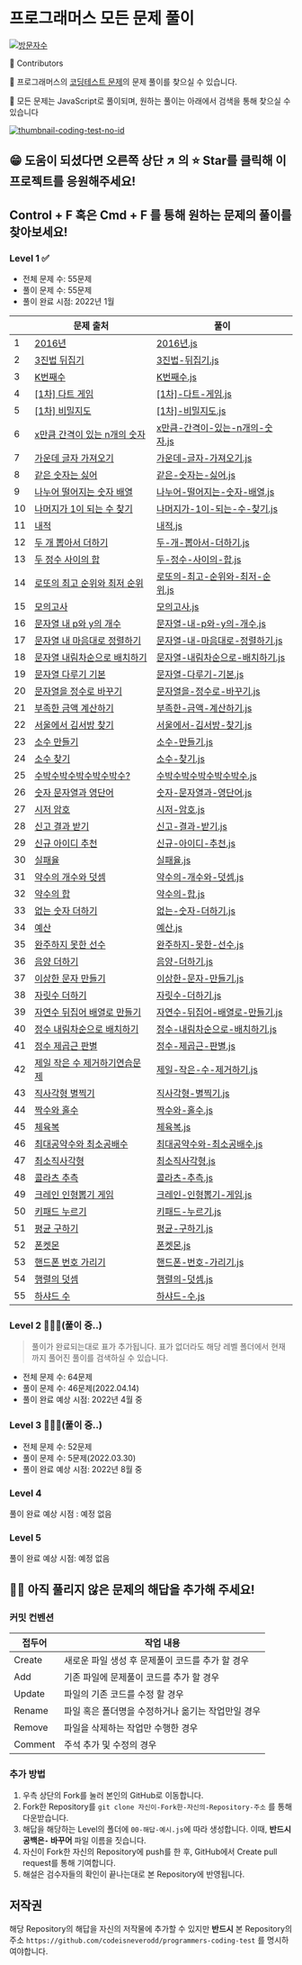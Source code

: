 # 프로그래머스 모든 문제 풀이

[![방문자수](https://hits.seeyoufarm.com/api/count/incr/badge.svg?url=https://github.com/codeisneverodd/programmers-coding-test&count_bg=%2379C83D&title_bg=%23555555&icon=&icon_color=%23E7E7E7&title=방문자수(Today/Total)&edge_flat=true)](https://github.com/codeisneverodd)

🌱 Contributors

🌱 프로그래머스의 [코딩테스트 문제](https://programmers.co.kr/learn/challenges?tab=all_challenges)의 문제 풀이를 찾으실 수 있습니다.

🌱 모든 문제는 JavaScript로 풀이되며, 원하는 풀이는 아래에서 검색을 통해 찾으실 수 있습니다

[![thumbnail-coding-test-no-id](https://user-images.githubusercontent.com/54318460/158711288-5fbd903f-d3b6-4d56-bd1f-9e5946d67d0a.png)
](https://github.com/codeisneverodd/programmers-coding-test/)

## 😁 **도움이 되셨다면** 오른쪽 상단 ↗ 의 ⭐️ **Star를 클릭**해 이 프로젝트를 응원해주세요!

## Control + F 혹은 Cmd + F 를 통해 원하는 문제의 풀이를 찾아보세요!

### Level 1 ✅

- 전체 문제 수: 55문제
- 풀이 문제 수: 55문제
- 풀이 완료 시점: 2022년 1월

|      | 문제 출처                                                    | 풀이                                                         |
| ---- | ------------------------------------------------------------ | ------------------------------------------------------------ |
| 1    | [2016년](https://programmers.co.kr/learn/courses/30/lessons/12901) | [2016년.js](https://github.com/codeisneverodd/programmers-coding-test/blob/main/level-1/2016년.js) |
| 2    | [3진법 뒤집기](https://programmers.co.kr/learn/courses/30/lessons/68935) | [3진법-뒤집기.js](https://github.com/codeisneverodd/programmers-coding-test/blob/main/level-1/3진법-뒤집기.js) |
| 3    | [K번째수](https://programmers.co.kr/learn/courses/30/lessons/42748) | [K번째수.js](https://github.com/codeisneverodd/programmers-coding-test/blob/main/level-1/K번째수.js) |
| 4    | [[1차] 다트 게임](https://programmers.co.kr/learn/courses/30/lessons/17682) | [[1차]-다트-게임.js](https://github.com/codeisneverodd/programmers-coding-test/blob/main/level-1/[1차]-다트-게임.js) |
| 5    | [[1차] 비밀지도](https://programmers.co.kr/learn/courses/30/lessons/17681) | [[1차]-비밀지도.js](https://github.com/codeisneverodd/programmers-coding-test/blob/main/level-1/[1차]-비밀지도.js) |
| 6    | [x만큼 간격이 있는 n개의 숫자](https://programmers.co.kr/learn/courses/30/lessons/12954) | [x만큼-간격이-있는-n개의-숫자.js](https://github.com/codeisneverodd/programmers-coding-test/blob/main/level-1/x만큼-간격이-있는-n개의-숫자.js) |
| 7    | [가운데 글자 가져오기](https://programmers.co.kr/learn/courses/30/lessons/12903) | [가운데-글자-가져오기.js](https://github.com/codeisneverodd/programmers-coding-test/blob/main/level-1/가운데-글자-가져오기.js) |
| 8    | [같은 숫자는 싫어](https://programmers.co.kr/learn/courses/30/lessons/12906) | [같은-숫자는-싫어.js](https://github.com/codeisneverodd/programmers-coding-test/blob/main/level-1/같은-숫자는-싫어.js) |
| 9    | [나누어 떨어지는 숫자 배열](https://programmers.co.kr/learn/courses/30/lessons/12910) | [나누어-떨어지는-숫자-배열.js](https://github.com/codeisneverodd/programmers-coding-test/blob/main/level-1/나누어-떨어지는-숫자-배열.js) |
| 10   | [나머지가 1이 되는 수 찾기](https://programmers.co.kr/learn/courses/30/lessons/87389) | [나머지가-1이-되는-수-찾기.js](https://github.com/codeisneverodd/programmers-coding-test/blob/main/level-1/나머지가-1이-되는-수-찾기.js) |
| 11   | [내적](https://programmers.co.kr/learn/courses/30/lessons/70128) | [내적.js](https://github.com/codeisneverodd/programmers-coding-test/blob/main/level-1/내적.js) |
| 12   | [두 개 뽑아서 더하기](https://programmers.co.kr/learn/courses/30/lessons/68644) | [두-개-뽑아서-더하기.js](https://github.com/codeisneverodd/programmers-coding-test/blob/main/level-1/두-개-뽑아서-더하기.js) |
| 13   | [두 정수 사이의 합](https://programmers.co.kr/learn/courses/30/lessons/12912) | [두-정수-사이의-합.js](https://github.com/codeisneverodd/programmers-coding-test/blob/main/level-1/두-정수-사이의-합.js) |
| 14   | [로또의 최고 순위와 최저 순위](https://programmers.co.kr/learn/courses/30/lessons/77484) | [로또의-최고-순위와-최저-순위.js](https://github.com/codeisneverodd/programmers-coding-test/blob/main/level-1/로또의-최고-순위와-최저-순위.js) |
| 15   | [모의고사](https://programmers.co.kr/learn/courses/30/lessons/42840) | [모의고사.js](https://github.com/codeisneverodd/programmers-coding-test/blob/main/level-1/모의고사.js) |
| 16   | [문자열 내 p와 y의 개수](https://programmers.co.kr/learn/courses/30/lessons/12916) | [문자열-내-p와-y의-개수.js](https://github.com/codeisneverodd/programmers-coding-test/blob/main/level-1/문자열-내-p와-y의-개수.js) |
| 17   | [문자열 내 마음대로 정렬하기](https://programmers.co.kr/learn/courses/30/lessons/12915) | [문자열-내-마음대로-정렬하기.js](https://github.com/codeisneverodd/programmers-coding-test/blob/main/level-1/문자열-내-마음대로-정렬하기.js) |
| 18   | [문자열 내림차순으로 배치하기](https://programmers.co.kr/learn/courses/30/lessons/12917) | [문자열-내림차순으로-배치하기.js](https://github.com/codeisneverodd/programmers-coding-test/blob/main/level-1/문자열-내림차순으로-배치하기.js) |
| 19   | [문자열 다루기 기본](https://programmers.co.kr/learn/courses/30/lessons/12918) | [문자열-다루기-기본.js](https://github.com/codeisneverodd/programmers-coding-test/blob/main/level-1/문자열-다루기-기본.js) |
| 20   | [문자열을 정수로 바꾸기](https://programmers.co.kr/learn/courses/30/lessons/12925) | [문자열을-정수로-바꾸기.js](https://github.com/codeisneverodd/programmers-coding-test/blob/main/level-1/문자열을-정수로-바꾸기.js) |
| 21   | [부족한 금액 계산하기](https://programmers.co.kr/learn/courses/30/lessons/82612) | [부족한-금액-계산하기.js](https://github.com/codeisneverodd/programmers-coding-test/blob/main/level-1/부족한-금액-계산하기.js) |
| 22   | [서울에서 김서방 찾기](https://programmers.co.kr/learn/courses/30/lessons/12919) | [서울에서-김서방-찾기.js](https://github.com/codeisneverodd/programmers-coding-test/blob/main/level-1/서울에서-김서방-찾기.js) |
| 23   | [소수 만들기](https://programmers.co.kr/learn/courses/30/lessons/12977) | [소수-만들기.js](https://github.com/codeisneverodd/programmers-coding-test/blob/main/level-1/소수-만들기.js) |
| 24   | [소수 찾기](https://programmers.co.kr/learn/courses/30/lessons/12921) | [소수-찾기.js](https://github.com/codeisneverodd/programmers-coding-test/blob/main/level-1/소수-찾기.js) |
| 25   | [수박수박수박수박수박수?](https://programmers.co.kr/learn/courses/30/lessons/12922) | [수박수박수박수박수박수.js](https://github.com/codeisneverodd/programmers-coding-test/blob/main/level-1/수박수박수박수박수박수.js) |
| 26   | [숫자 문자열과 영단어](https://programmers.co.kr/learn/courses/30/lessons/81301) | [숫자-문자열과-영단어.js](https://github.com/codeisneverodd/programmers-coding-test/blob/main/level-1/숫자-문자열과-영단어.js) |
| 27   | [시저 암호](https://programmers.co.kr/learn/courses/30/lessons/12926) | [시저-암호.js](https://github.com/codeisneverodd/programmers-coding-test/blob/main/level-1/시저-암호.js) |
| 28   | [신고 결과 받기](https://programmers.co.kr/learn/courses/30/lessons/92334) | [신고-결과-받기.js](https://github.com/codeisneverodd/programmers-coding-test/blob/main/level-1/신고-결과-받기.js) |
| 29   | [신규 아이디 추천](https://programmers.co.kr/learn/courses/30/lessons/72410) | [신규-아이디-추천.js](https://github.com/codeisneverodd/programmers-coding-test/blob/main/level-1/신규-아이디-추천.js) |
| 30   | [실패율](https://programmers.co.kr/learn/courses/30/lessons/42889) | [실패율.js](https://github.com/codeisneverodd/programmers-coding-test/blob/main/level-1/실패율.js) |
| 31   | [약수의 개수와 덧셈](https://programmers.co.kr/learn/courses/30/lessons/77884) | [약수의-개수와-덧셈.js](https://github.com/codeisneverodd/programmers-coding-test/blob/main/level-1/약수의-개수와-덧셈.js) |
| 32   | [약수의 합](https://programmers.co.kr/learn/courses/30/lessons/12928) | [약수의-합.js](https://github.com/codeisneverodd/programmers-coding-test/blob/main/level-1/약수의-합.js) |
| 33   | [없는 숫자 더하기](https://programmers.co.kr/learn/courses/30/lessons/86051) | [없는-숫자-더하기.js](https://github.com/codeisneverodd/programmers-coding-test/blob/main/level-1/없는-숫자-더하기.js) |
| 34   | [예산](https://programmers.co.kr/learn/courses/30/lessons/12982) | [예산.js](https://github.com/codeisneverodd/programmers-coding-test/blob/main/level-1/예산.js) |
| 35   | [완주하지 못한 선수](https://programmers.co.kr/learn/courses/30/lessons/42576) | [완주하지-못한-선수.js](https://github.com/codeisneverodd/programmers-coding-test/blob/main/level-1/완주하지-못한-선수.js) |
| 36   | [음양 더하기](https://programmers.co.kr/learn/courses/30/lessons/76501) | [음양-더하기.js](https://github.com/codeisneverodd/programmers-coding-test/blob/main/level-1/음양-더하기.js) |
| 37   | [이상한 문자 만들기](https://programmers.co.kr/learn/courses/30/lessons/12930) | [이상한-문자-만들기.js](https://github.com/codeisneverodd/programmers-coding-test/blob/main/level-1/이상한-문자-만들기.js) |
| 38   | [자릿수 더하기](https://programmers.co.kr/learn/courses/30/lessons/12931) | [자릿수-더하기.js](https://github.com/codeisneverodd/programmers-coding-test/blob/main/level-1/자릿수-더하기.js) |
| 39   | [자연수 뒤집어 배열로 만들기](https://programmers.co.kr/learn/courses/30/lessons/12932) | [자연수-뒤집어-배열로-만들기.js](https://github.com/codeisneverodd/programmers-coding-test/blob/main/level-1/자연수-뒤집어-배열로-만들기.js) |
| 40   | [정수 내림차순으로 배치하기](https://programmers.co.kr/learn/courses/30/lessons/12933) | [정수-내림차순으로-배치하기.js](https://github.com/codeisneverodd/programmers-coding-test/blob/main/level-1/정수-내림차순으로-배치하기.js) |
| 41   | [정수 제곱근 판별](https://programmers.co.kr/learn/courses/30/lessons/12934) | [정수-제곱근-판별.js](https://github.com/codeisneverodd/programmers-coding-test/blob/main/level-1/정수-제곱근-판별.js) |
| 42   | [제일 작은 수 제거하기연습문제](https://programmers.co.kr/learn/courses/30/lessons/12935) | [제일-작은-수-제거하기.js](https://github.com/codeisneverodd/programmers-coding-test/blob/main/level-1/제일-작은-수-제거하기.js) |
| 43   | [직사각형 별찍기](https://programmers.co.kr/learn/courses/30/lessons/12969) | [직사각형-별찍기.js](https://github.com/codeisneverodd/programmers-coding-test/blob/main/level-1/직사각형-별찍기.js) |
| 44   | [짝수와 홀수](https://programmers.co.kr/learn/courses/30/lessons/12937) | [짝수와-홀수.js](https://github.com/codeisneverodd/programmers-coding-test/blob/main/level-1/짝수와-홀수.js) |
| 45   | [체육복](https://programmers.co.kr/learn/courses/30/lessons/42862) | [체육복.js](https://github.com/codeisneverodd/programmers-coding-test/blob/main/level-1/체육복.js) |
| 46   | [최대공약수와 최소공배수](https://programmers.co.kr/learn/courses/30/lessons/12940) | [최대공약수와-최소공배수.js](https://github.com/codeisneverodd/programmers-coding-test/blob/main/level-1/최대공약수와-최소공배수.js) |
| 47   | [최소직사각형](https://programmers.co.kr/learn/courses/30/lessons/86491) | [최소직사각형.js](https://github.com/codeisneverodd/programmers-coding-test/blob/main/level-1/최소직사각형.js) |
| 48   | [콜라츠 추측](https://programmers.co.kr/learn/courses/30/lessons/12943) | [콜라츠-추측.js](https://github.com/codeisneverodd/programmers-coding-test/blob/main/level-1/콜라츠-추측.js) |
| 49   | [크레인 인형뽑기 게임](https://programmers.co.kr/learn/courses/30/lessons/64061) | [크레인-인형뽑기-게임.js](https://github.com/codeisneverodd/programmers-coding-test/blob/main/level-1/크레인-인형뽑기-게임.js) |
| 50   | [키패드 누르기](https://programmers.co.kr/learn/courses/30/lessons/67256) | [키패드-누르기.js](https://github.com/codeisneverodd/programmers-coding-test/blob/main/level-1/키패드-누르기.js) |
| 51   | [평균 구하기](https://programmers.co.kr/learn/courses/30/lessons/12944) | [평균-구하기.js](https://github.com/codeisneverodd/programmers-coding-test/blob/main/level-1/평균-구하기.js) |
| 52   | [폰켓몬](https://programmers.co.kr/learn/courses/30/lessons/1845) | [폰켓몬.js](https://github.com/codeisneverodd/programmers-coding-test/blob/main/level-1/폰켓몬.js) |
| 53   | [핸드폰 번호 가리기](https://programmers.co.kr/learn/courses/30/lessons/12948) | [핸드폰-번호-가리기.js](https://github.com/codeisneverodd/programmers-coding-test/blob/main/level-1/핸드폰-번호-가리기.js) |
| 54   | [행렬의 덧셈](https://programmers.co.kr/learn/courses/30/lessons/12950) | [행렬의-덧셈.js](https://github.com/codeisneverodd/programmers-coding-test/blob/main/level-1/행렬의-덧셈.js) |
| 55   | [하샤드 수](https://programmers.co.kr/learn/courses/30/lessons/12947) | [하샤드-수.js](https://github.com/codeisneverodd/programmers-coding-test/blob/main/level-1/히샤드-수.js) |

### Level 2 👨🏻‍💻(풀이 중..)

> 풀이가 완료되는대로 표가 추가됩니다. 표가 없더라도 해당 레벨 폴더에서 현재까지 풀어진 풀이를 검색하실 수 있습니다.

- 전체 문제 수: 64문제
- 풀이 문제 수: 46문제(2022.04.14)
- 풀이 완료 예상 시점: 2022년 4월 중

### Level 3 👨🏻‍💻(풀이 중..)

- 전체 문제 수: 52문제
- 풀이 문제 수: 5문제(2022.03.30)
- 풀이 완료 예상 시점: 2022년 8월 중

### Level 4

풀이 완료 예상 시점 : 예정 없음

### Level 5

풀이 완료 예상 시점: 예정 없음

## 🙏🏻 아직 풀리지 않은 문제의 해답을 추가해 주세요!

### 커밋 컨벤션

| 접두어  | 작업 내용   |
| ------- | -------------------------------------------------- |
| Create  | 새로운 파일 생성 후 문제풀이 코드를 추가 할 경우   |
| Add     | 기존 파일에 문제풀이 코드를 추가 할 경우           |
| Update  | 파일의 기존 코드를 수정 할 경우                    |
| Rename  | 파일 혹은 폴더명을 수정하거나 옮기는 작업만일 경우 |
| Remove  | 파일을 삭제하는 작업만 수행한 경우                 |
| Comment | 주석 추가 및 수정의 경우                           |

### 추가 방법

1. 우측 상단의 Fork를 눌러 본인의 GitHub로 이동합니다.
2. Fork한 Repository를 `git clone 자신이-Fork한-자신의-Repository-주소` 를 통해 다운받습니다.
3. 해답을 해당하는 Level의 폴더에 `00-해답-예시.js`에 따라 생성합니다. 이때, **반드시 공백은`-` 바꾸어** 파일 이름을 짓습니다.
4. 자신이 Fork한 자신의 Repository에 push를 한 후, GitHub에서 Create pull request를 통해 기여합니다.
5. 해설은 검수자들의 확인이 끝나는대로 본 Repository에 반영됩니다.

## 저작권

해당 Repository의 해답을 자신의 저작물에 추가할 수 있지만 **반드시** 본 Repository의
주소 `https://github.com/codeisneverodd/programmers-coding-test`
를 명시하여야합니다.

